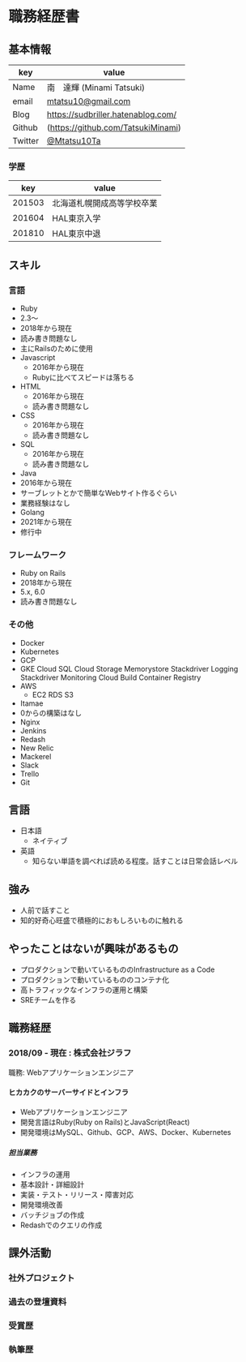 # 職務経歴書

## 基本情報

|key|value|
|---|-----|
|Name|南　達輝 (Minami Tatsuki)|
|email|mtatsu10@gmail.com|
|Blog|https://sudbriller.hatenablog.com/|
|Github|(https://github.com/TatsukiMinami)|
|Twitter|[@Mtatsu10Ta](https://twitter.com/Mtatsu10Ta)|

### 学歴

|key|value|
|---|-----|
|201503|北海道札幌開成高等学校卒業|
|201604|HAL東京入学|
|201810|HAL東京中退|
## スキル
### 言語
- Ruby
 - 2.3〜
 - 2018年から現在
 - 読み書き問題なし
 - 主にRailsのために使用
- Javascript
  - 2016年から現在
  - Rubyに比べてスピードは落ちる
- HTML
  - 2016年から現在
  - 読み書き問題なし
- CSS
  - 2016年から現在
  - 読み書き問題なし
- SQL
  - 2016年から現在
  - 読み書き問題なし
- Java
 - 2016年から現在
 - サーブレットとかで簡単なWebサイト作るぐらい
 - 業務経験はなし
- Golang
 - 2021年から現在
 - 修行中
### フレームワーク

- Ruby on Rails
 - 2018年から現在
 - 5.x, 6.0
 - 読み書き問題なし

### その他

- Docker
- Kubernetes
- GCP
 - GKE Cloud SQL Cloud Storage Memorystore Stackdriver Logging Stackdriver Monitoring Cloud Build Container Registry
- AWS
  - EC2 RDS S3
- Itamae
 - 0からの構築はなし
- Nginx
- Jenkins
- Redash
- New Relic
- Mackerel
- Slack
- Trello
- Git

## 言語

- 日本語
  - ネイティブ
- 英語
  - 知らない単語を調べれば読める程度。話すことは日常会話レベル

## 強み
 - 人前で話すこと
 - 知的好奇心旺盛で積極的におもしろいものに触れる

## やったことはないが興味があるもの
 - プロダクションで動いているもののInfrastructure as a Code
 - プロダクションで動いているもののコンテナ化
 - 高トラフィックなインフラの運用と構築
 - SREチームを作る

## 職務経歴

### 2018/09 - 現在 : 株式会社ジラフ

職務: Webアプリケーションエンジニア

#### ヒカカクのサーバーサイドとインフラ

- Webアプリケーションエンジニア
- 開発言語はRuby(Ruby on Rails)とJavaScript(React)
- 開発環境はMySQL、Github、GCP、AWS、Docker、Kubernetes
##### 担当業務
- インフラの運用
- 基本設計・詳細設計
- 実装・テスト・リリース・障害対応
- 開発環境改善
- バッチジョブの作成
- Redashでのクエリの作成

## 課外活動

### 社外プロジェクト

### 過去の登壇資料


### 受賞歴


### 執筆歴
